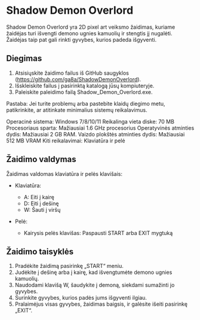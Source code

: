 # Shadow Demon Overlord

Shadow Demon Overlord yra 2D pixel art veiksmo žaidimas, kuriame žaidėjas turi išvengti demono ugnies kamuolių ir stengtis jį nugalėti. Žaidėjas taip pat gali rinkti gyvybes, kurios padeda išgyventi.

## Diegimas

1. Atsisiųskite žaidimo failus iš GitHub saugyklos (https://github.com/ga8a/ShadowDemonOverlord).
2. Išskleiskite failus į pasirinktą katalogą jūsų kompiuteryje.
3. Paleiskite paleidimo failą Shadow_Demon_Overlord.exe.

Pastaba: Jei turite problemų arba pastebite klaidų diegimo metu, patikrinkite, ar atitinkate minimalius sistemų reikalavimus.

Operacinė sistema: Windows 7/8/10/11
Reikalinga vieta diske: 70 MB
Procesoriaus sparta: Mažiausiai 1.6 GHz procesorius
Operatyvinės atminties dydis: Mažiausiai 2 GB RAM.
Vaizdo plokštės atminties dydis: Mažiausiai 512 MB VRAM
Kiti reikalavimai: Klaviatūra ir pelė

## Žaidimo valdymas

Žaidimas valdomas klaviatūra ir pelės klavišais:

- Klaviatūra:
  - A: Eiti į kairę
  - D: Eiti į dešinę
  - W: Šauti į viršų

- Pelė:
  - Kairysis pelės klavišas: Paspausti START arba EXIT mygtuką

## Žaidimo taisyklės

1. Pradėkite žaidimą pasirinkę „START“ meniu.
2. Judėkite į dešinę arba į kairę, kad išvengtumėte demono ugnies kamuolių.
3. Naudodami klavišą W, šaudykite į demoną, siekdami sumažinti jo gyvybes.
4. Surinkite gyvybes, kurios padės jums išgyventi ilgiau.
5. Pralaimėjus visas gyvybes, žaidimas baigsis, ir galėsite išeiti pasirinkę „EXIT“.


